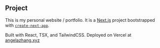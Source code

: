 ## Project

This is my personal website / portfolio. It is a [Next.js](https://nextjs.org/) project bootstrapped with [`create-next-app`](https://github.com/vercel/next.js/tree/canary/packages/create-next-app).

Built with React, TSX, and TailwindCSS. Deployed on Vercel at [angelazhang.xyz](https://www.angelazhang.xyz)